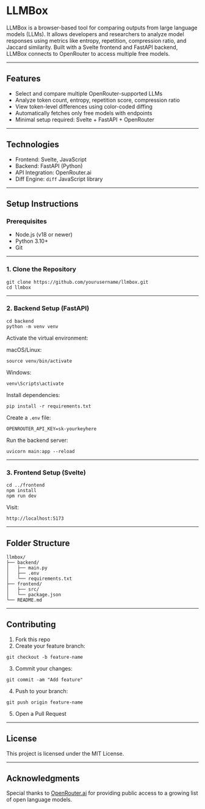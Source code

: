 # LLMBox

LLMBox is a browser-based tool for comparing outputs from large language models (LLMs). It allows developers and researchers to analyze model responses using metrics like entropy, repetition, compression ratio, and Jaccard similarity. Built with a Svelte frontend and FastAPI backend, LLMBox connects to OpenRouter to access multiple free models.

---

## Features

- Select and compare multiple OpenRouter-supported LLMs
- Analyze token count, entropy, repetition score, compression ratio
- View token-level differences using color-coded diffing
- Automatically fetches only free models with endpoints
- Minimal setup required: Svelte + FastAPI + OpenRouter

---

## Technologies

- Frontend: Svelte, JavaScript
- Backend: FastAPI (Python)
- API Integration: OpenRouter.ai
- Diff Engine: `diff` JavaScript library

---

## Setup Instructions

### Prerequisites

- Node.js (v18 or newer)
- Python 3.10+
- Git

---

### 1. Clone the Repository

```
git clone https://github.com/yourusername/llmbox.git
cd llmbox
```

---

### 2. Backend Setup (FastAPI)

```
cd backend
python -m venv venv
```

Activate the virtual environment:

macOS/Linux:

```
source venv/bin/activate
```

Windows:

```
venv\Scripts\activate
```

Install dependencies:

```
pip install -r requirements.txt
```

Create a `.env` file:

```
OPENROUTER_API_KEY=sk-yourkeyhere
```

Run the backend server:

```
uvicorn main:app --reload
```

---

### 3. Frontend Setup (Svelte)

```
cd ../frontend
npm install
npm run dev
```

Visit:

```
http://localhost:5173
```

---

## Folder Structure

```
llmbox/
├── backend/
│   ├── main.py
│   ├── .env
│   └── requirements.txt
├── frontend/
│   ├── src/
│   └── package.json
└── README.md
```

---

## Contributing

1. Fork this repo
2. Create your feature branch:

```
git checkout -b feature-name
```

3. Commit your changes:

```
git commit -am "Add feature"
```

4. Push to your branch:

```
git push origin feature-name
```

5. Open a Pull Request

---

## License

This project is licensed under the MIT License.

---

## Acknowledgments

Special thanks to [OpenRouter.ai](https://openrouter.ai) for providing public access to a growing list of open language models.
